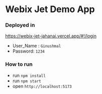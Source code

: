 Webix Jet Demo App
===================

### Deployed in 
https://webix-jet-jahanai.vercel.app/#!/login

- User_Name : `Ginushmal`
- Password: `1234`

### How to run

- run ```npm install```
- run ```npm start```
- open ```http://localhost:5173```


